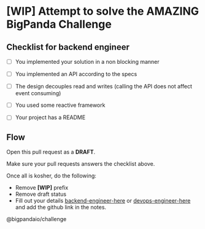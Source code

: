 # [WIP] Attempt to solve the AMAZING BigPanda Challenge

## Checklist for backend engineer

- [ ] You implemented your solution in a non blocking manner
- [ ] You implemented an API according to the specs
- [ ] The design decouples read and writes (calling the API does not affect event consuming)
- [ ] You used some reactive framework
- [ ] Your project has a README


## Flow

Open this pull request as a **DRAFT**.

Make sure your pull requests answers the checklist above.

Once all is kosher, do the following:

* Remove **[WIP]** prefix
* Remove draft status
* Fill out your details [backend-engineer-here](https://www.comeet.co/jobs/bigpanda/21.009/senior-backend-engineer/C7.706) or [devops-engineer-here](https://www.comeet.co/jobs/bigpanda/21.009/devops-engineer/58.50C) and add the github link in the notes. 

@bigpandaio/challenge
